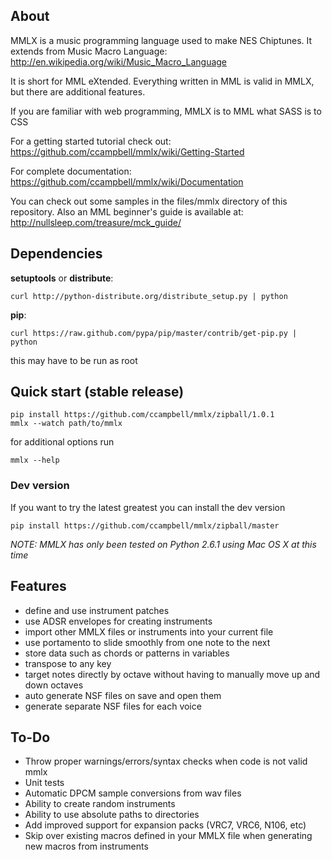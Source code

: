 ## About

MMLX is a music programming language used to make NES Chiptunes.  It extends from Music Macro Language:
http://en.wikipedia.org/wiki/Music_Macro_Language

It is short for MML eXtended. Everything written in MML is valid in MMLX, but there are additional features.

If you are familiar with web programming, MMLX is to MML what SASS is to CSS

For a getting started tutorial check out:  
https://github.com/ccampbell/mmlx/wiki/Getting-Started

For complete documentation:  
https://github.com/ccampbell/mmlx/wiki/Documentation

You can check out some samples in the files/mmlx directory of this repository.  Also an MML beginner's guide is available at:
http://nullsleep.com/treasure/mck_guide/

## Dependencies

**setuptools** or **distribute**:

    curl http://python-distribute.org/distribute_setup.py | python

**pip**:

    curl https://raw.github.com/pypa/pip/master/contrib/get-pip.py | python

this may have to be run as root

## Quick start (stable release)
    pip install https://github.com/ccampbell/mmlx/zipball/1.0.1
    mmlx --watch path/to/mmlx

for additional options run

    mmlx --help

### Dev version

If you want to try the latest greatest you can install the dev version

    pip install https://github.com/ccampbell/mmlx/zipball/master

*NOTE: MMLX has only been tested on Python 2.6.1 using Mac OS X at this time*

## Features
* define and use instrument patches
* use ADSR envelopes for creating instruments
* import other MMLX files or instruments into your current file
* use portamento to slide smoothly from one note to the next
* store data such as chords or patterns in variables
* transpose to any key
* target notes directly by octave without having to manually move up and down octaves
* auto generate NSF files on save and open them
* generate separate NSF files for each voice

## To-Do
* Throw proper warnings/errors/syntax checks when code is not valid mmlx
* Unit tests
* Automatic DPCM sample conversions from wav files
* Ability to create random instruments
* Ability to use absolute paths to directories
* Add improved support for expansion packs (VRC7, VRC6, N106, etc)
* Skip over existing macros defined in your MMLX file when generating new macros from instruments
